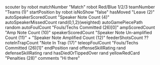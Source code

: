 scouter
  by robot
matchNumber
  "Match"
robot
  Red/Blue 1/2/3
teamNumber
  "Teams (1)"
startPosition
  by robot
isNoShow
  "false"
hasMoved
  "Leave (2)"
autoSpeakerScoredCount
  "Speaker Note Count (4)"
autoSpeakerMissedCount
  rand(0,1,2)(weighted)
autoGamePiecePath
  random
autoFoulCount
  "Fouls/Techs Committed (26)[0]"
ampScoredCount
  "Amp Note Count (10)"
speakerScoredCount
  "Speaker Note Un-amplified Count (11)" + "Speaker Note Amplified Count (12)"
feederShotsCount
  ??
noteInTrapCount
  "Note In Trap (17)"
teleopFoulCount
  "Fouls/Techs Committed (26)[1]"
endPosition
  rand
offenseSkillRating
  rand
defenseSkillRating
  rand
hasDiedOrTippedOver
  rand
yellowRedCard
  "Penalties (28)"
comments
  "Hi there"